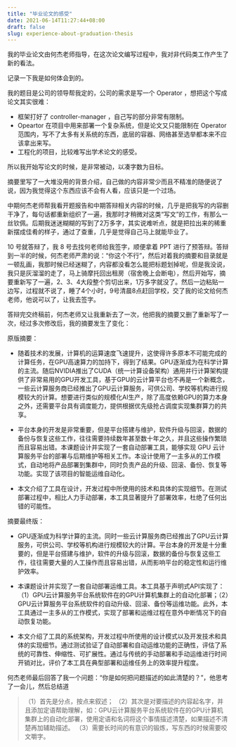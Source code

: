 ```yaml
---
title: "毕业论文的感受"
date: 2021-06-14T11:27:44+08:00
draft: false
slug: experience-about-graduation-thesis
---
```


我的毕业论文由何杰老师指导，在这次论文编写过程中，我对非代码类工作产生了新的看法。

记录一下我是如何体会到的。

我的题目是公司的领导帮我定的，公司的需求是写一个 Operator ，想把这个写成论文其实很难：

- 框架打好了 controller-manager ，自己写的部分非常有限制。
- Opeartor 在项目中用来部署一个复杂系统，但是论文又只能限制在 Operator 范围内，写不了太多有关系统的东西，底层的容器、网络甚至选举都本来不应该拿出来写。
- 工程化的项目，比较难写出学术论文的感受。

所以我开始写论文的时候，是非常被动，以凑字数为目标。

摘要里写了一大堆没用的背景介绍，自己做的内容非常少而且不精准的随便说了说，因为我觉得这个东西应该不会有人看，应该只是一个过场。

中期何杰老师帮我看开题报告和中期答辩相关内容的时候，几乎是把我写的内容删干净了，每句话都重新组织了一遍，我那时才稍微对这类“写文”的工作，有那么一丝钦佩。后期我迷迷糊糊的写到了2万多字，其实说难听点，就是把拉出来的稀重新摆成佳肴的样子，通过了查重，几乎是觉得自己马上就能毕业了。

10 号就答辩了，我 8 号去找何老师给我签字，顺便拿着 PPT 进行了预答辩。答辩到一半的时候，何杰老师严肃的说：“你这个不行”，然后对着我的摘要和目录就是一顿乱画，我那时候已经迷糊了，内容都没看怎么能把标题划掉呢，但是我没说，我只是灰溜溜的走了，马上骑摩托回出租房（宿舍晚上会断电），然后开始写，摘要重新写了一遍，2、3、4大段整个剪切出来，1万多字就没了。然后一边粘贴一边写，过程就不说了，睡了4个小时，9号清晨8点赶回学校，交了我的论文给何杰老师，他说可以了，让我去签字。

答辩完交终稿前，何杰老师又让我重新去了一次，他把我的摘要又删了重新写了一次，经过多次修改后，我的摘要发生了变化：



原版摘要：

- 随着技术的发展，计算机的运算速度飞速提升，这使得许多原本不可能完成的计算任务，在GPU高速算力的加持下，得到了结果。GPU逐渐成为在科学计算的主流。随后NVIDIA推出了CUDA（统一计算设备架构）通用并行计算架构提供了非常易用的GPU开发工具，基于GPU的云计算平台也不再是一个新概念，一些云计算服务商已经推出了GPU云计算服务，可供公司、学校等机构进行规模较大的计算。想要进行类似的规模化AI生产，除了高度依赖GPU的算力本身之外，还需要平台具有调度能力，提供根据优先级抢占调度实现集群算力的共享。

- 平台本身的开发是非常重要，但是平台搭建与维护，软件升级与回滚，数据的备份与恢复这些工作，往往需要持续数年甚至数十年之久，并且这些操作繁琐而且容易出错。本课题设计并实现了一套自动部署工具，能够实现 GPU 云计算服务平台的部署与后期维护等相关工作。本设计使用了一主多从的工作模式，自动地将产品部署到集群中，同时负责产品的升级、回滚、备份、恢复等功能。实现了该项目的智能运维自动化。

- 本文介绍了工具在设计，开发过程中所使用的技术和具体的实现细节。在测试部署过程中，相比人力手动部署，本工具显著提升了部署效率，杜绝了任何出错的可能性。

摘要最终版：

- GPU逐渐成为科学计算的主流。同时一些云计算服务商已经推出了GPU云计算服务，可供公司、学校等机构进行规模较大的计算。平台本身的开发是十分重要的，但是平台搭建与维护，软件的升级与回滚，数据的备份与恢复这些工作，往往需要大量的人工操作而且容易出错，从而影响平台的稳定性和运行维护效率。

- 本课题设计并实现了一套自动部署运维工具。本工具基于声明式API实现了：（1）GPU云计算服务平台系统软件在的GPU计算机集群上的自动化部署；（2）GPU云计算服务平台系统软件的自动升级、回滚、备份等运维功能。此外，本工具通过一主多从的工作模式，实现了部署和运维过程在意外中断情况下的自动恢复功能。

- 本文介绍了工具的系统架构，开发过程中所使用的设计模式以及开发技术和具体的实现细节。通过测试验证了自动部署和自动运维功能的正确性，评估了系统的可靠性、伸缩性、可扩展性。通过与传统的手动部署和手动运维进行时间开销对比，评价了本工具在典型部署和运维任务上的效率提升程度。

何杰老师最后回答了我一个问题：“你是如何把问题描述的如此清楚的？”，他思考了一会儿，然后总结道

>（1）首先是分点，按点来叙述；
>（2）其次是对要描述的内容起名字，并且添加定语帮助理解，如：GPU云计算服务平台系统软件在的GPU计算机集群上的自动化部署，使用定语和名词将这个事情描述清楚，如果描述不清楚再加辅助描述。
>（3）需要长时间的有意识的锻炼，写东西的时候需要咬文嚼字。